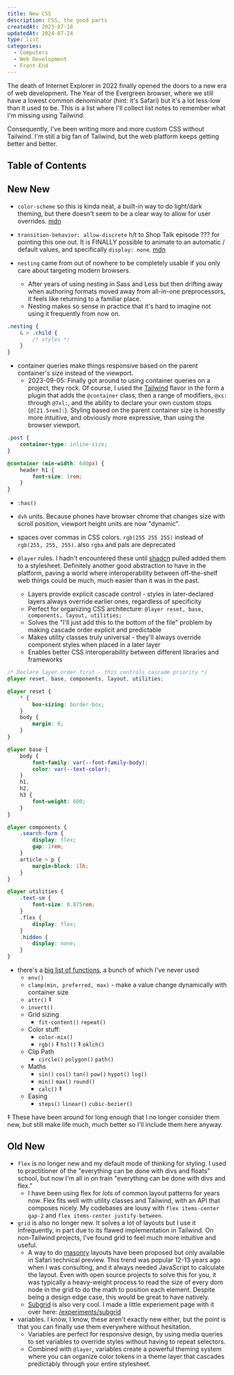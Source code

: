 ```yaml
---
title: New CSS
description: CSS, the good parts
createdAt: 2023-07-18
updatedAt: 2024-07-24
type: list
categories:
  - Computers
  - Web Development
  - Front-End
---
```


The death of Internet Explorer in 2022 finally opened the doors to a new era of web development. The Year of the Evergreen browser, where we still have a lowest common denominator (hint: it's Safari) but it's a lot less-low than it used to be. This is a list where I'll collect list notes to remember what I'm missing using Tailwind.

Consequently, I've been writing more and more custom CSS without Tailwind. I'm still a big fan of Tailwind, but the web platform keeps getting better and better.

## Table of Contents

## New New

- `color-scheme` so this is kinda neat, a built-in way to do light/dark theming, but there doesn't seem to be a clear way to allow for user overrides. [mdn](https://developer.mozilla.org/en-US/docs/Web/CSS/color-scheme)

- `transition-behavior: allow-discrete` h/t to Shop Talk episode ??? for pointing this one out. It is FINALLY possible to animate to an automatic / default values, and specifically `display: none`. [mdn](https://developer.mozilla.org/en-US/docs/Web/CSS/transition-behavior)

- `nesting` came from out of nowhere to be completely usable if you only care about targeting modern browsers.
  - After years of using nesting in Sass and Less but then drifting away when authoring formats moved away from all-in-one preprocessors, it feels like returning to a familiar place.
  - Nesting makes so sense in practice that it's hard to imagine not using it frequently from now on.

```css
.nesting {
	& > .child {
		/* styles */
	}
}
```

- container queries make things responsive based on the parent container's size instead of the viewport.
  - 2023-09-05: Finally got around to using container queries on a project, they rock. Of course, I used the [Tailwind](./zen-of-tailwind) flavor in the form a plugin that adds the `@container` class, then a range of modifiers, `@xs:` through `@7xl:`, and the ability to declare your own custom stops (`@[21.5rem]:`). Styling based on the parent container size is honestly more intuitive, and obviously more expressive, than using the browser viewport.

```css
.post {
	container-type: inline-size;
}

@container (min-width: 640px) {
	header h1 {
		font-size: 1rem;
	}
}
```

- `:has()`

- `dvh` units. Because phones have browser chrome that changes size with scroll position, viewport height units are now "dynamic".
- spaces over commas in CSS colors. `rgb(255 255 255)` instead of `rgb(255, 255, 255)`. also `rgba` and pals are deprecated
- `@layer` rules. I hadn't encountered these until [shadcn](https://ui.shadcn.com/) pulled added them to a stylesheet. Definitely another good abstraction to have in the platform, paving a world where interoperability between off-the-shelf web things could be much, much easier than it was in the past.
  - Layers provide explicit cascade control - styles in later-declared layers always override earlier ones, regardless of specificity
  - Perfect for organizing CSS architecture: `@layer reset, base, components, layout, utilities;`
  - Solves the "I'll just add this to the bottom of the file" problem by making cascade order explicit and predictable
  - Makes utility classes truly universal - they'll always override component styles when placed in a later layer
  - Enables better CSS interoperability between different libraries and frameworks

```css
/* Declare layer order first - this controls cascade priority */
@layer reset, base, components, layout, utilities;

@layer reset {
	* {
		box-sizing: border-box;
	}
	body {
		margin: 0;
	}
}

@layer base {
	body {
		font-family: var(--font-family-body);
		color: var(--text-color);
	}
	h1,
	h2,
	h3 {
		font-weight: 600;
	}
}

@layer components {
	.search-form {
		display: flex;
		gap: 1rem;
	}
	article > p {
		margin-block: 1lh;
	}
}

@layer utilities {
	.text-sm {
		font-size: 0.875rem;
	}
	.flex {
		display: flex;
	}
	.hidden {
		display: none;
	}
}
```

- there's a [big list of functions](https://twitter.com/argyleink/status/1684579433821372418?s=20), a bunch of which I've never used
  - `env()`
  - `clamp(min, preferred, max)` - make a value change dynamically with container size
  - `attr()` ‡
  - `invert()`
  - Grid sizing
    - `fit-content()` `repeat()`
  - Color stuff:
    - `color-mix()`
    - `rgb()` ‡ `hsl()` ‡ `oklch()`
  - Clip Path
    - `circle()` `polygon()` `path()`
  - Maths
    - `sin()` `cos()` `tan()` `pow()` `hypot()` `log()`
    - `min()` `max()` `round()`
    - `calc()` ‡
  - Easing
    - `steps()` `linear()` `cubic-bezier()`

‡ These have been around for long enough that I no longer consider them new, but still make life much, much better so I'll include them here anyway.

## Old New

- `flex` is no longer new and my default mode of thinking for styling. I used to practitioner of the "everything can be done with divs and floats" school, but now I'm all in on train "everything can be done with divs and flex."
  - I have been using flex for _lots_ of common layout patterns for years now. Flex fits well with utility classes and Tailwind, with an API that composes nicely. My codebases are lousy with `flex items-center gap-2` and `flex items-center justify-between`.
- `grid` is also no longer new. It solves a lot of layouts but I use it infrequently, in part due to its flawed implementation in Tailwind. On non-Tailwind projects, I've found grid to feel much more intuitive and useful.
  - A way to do [masonry](https://developer.mozilla.org/en-US/docs/Web/CSS/CSS_Grid_Layout/Masonry_Layout) layouts have been proposed but only available in Safari technical preview. This trend was popular 12-13 years ago when I was consulting, and it always needed JavaScript to calculate the layout. Even with open source projects to solve this for you, it was typically a heavy-weight process to read the size of every dom node in the grid to do the math to position each element. Despite being a design edge case, this would be great to have natively.
  - [Subgrid](https://developer.mozilla.org/en-US/docs/Web/CSS/CSS_Grid_Layout/Subgrid) is also very cool. I made a little experiement page with it over here: [/experiments/subgrid](/experiments/subgrid)
- variables. I know, I know, these aren't exactly new either, but the point is that you can finally use them everywhere without hesitation.
  - Variables are perfect for responsive design, by using media queries to set variables to override styles without having to repeat selectors.
  - Combined with `@layer`, variables create a powerful theming system where you can organize color tokens in a theme layer that cascades predictably through your entire stylesheet.
